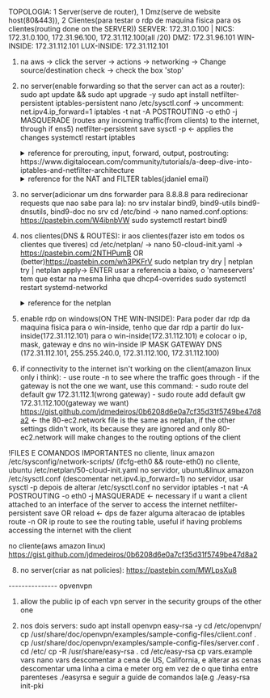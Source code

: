 TOPOLOGIA: 1 Server(serve de router), 1 Dmz(serve de website host(80&443)), 2 Clientes(para testar o rdp de maquina fisica para os clientes(routing done on the SERVER))
SERVER: 172.31.0.100 | NICS: 172.31.0.100, 172.31.96.100, 172.31.112.100(all /20)
DMZ: 172.31.96.101
WIN-INSIDE: 172.31.112.101
LUX-INSIDE: 172.31.112.101

1) na aws -> click the server -> actions -> networking -> Change source/destination check -> check the box 'stop'

2) no server(enable forwarding so that the server can act as a router):
    sudo apt update && sudo apt upgrade -y
    sudo apt install netfilter-persistent iptables-persistent
    nano /etc/sysctl.conf -> uncomment: net.ipv4.ip_forward=1
    iptables -t nat -A POSTROUTING -o eth0 -j MASQUERADE (routes any incoming traffic(from clients) to the internet, through if ens5)
    netfilter-persistent save
    sysctl -p <- applies the changes 
    systemctl restart iptables

    <details>
      <summary>reference for prerouting, input, forward, output, postrouting: https://www.digitalocean.com/community/tutorials/a-deep-dive-into-iptables-and-netfilter-architecture</summary>
        https://pastebin.com/SxhJmhrm
    </details>


    <details>
      <summary>reference for the NAT and FILTER tables(jdaniel email)</summary>
      practical examples(substituir os tracos('-'), esses nao funcionam):
        https://pastebin.com/7D90FwF5

      specific examples(substituir os tracos('-'), esses nao funcionam):
         https://pastebin.com/dLYVkAaS
      </details>

4) no server(adicionar um dns forwarder para 8.8.8.8 para redirecionar requests que nao sabe para la):
    no srv instalar bind9, bind9-utils bind9-dnsutils, bind9-doc
    no srv cd /etc/bind -> nano named.conf.options: https://pastebin.com/W4ibnbVW
    sudo systemctl restart bind9

5) nos clientes(DNS & ROUTES):
    ir aos clientes(fazer isto em todos os clientes que tiveres) cd /etc/netplan/ -> nano 50-cloud-init.yaml -> https://pastebin.com/2NTHPumB OR (better)https://pastebin.com/wh3PKFrV
    sudo netplan try dry | netplan try | netplan apply-> ENTER
    usar a referencia a baixo, o 'nameservers' tem que estar na mesma linha que dhcp4-overrides
   sudo systemctl restart systemd-networkd

    <details>
      <summary>reference for the netplan</summary>
      https://pastebin.com/uxBEM3mg
    </details>

6) enable rdp on windows(ON THE WIN-INSIDE):
    Para poder dar rdp da maquina fisica para o win-inside, tenho que dar rdp a partir do lux-inside(172.31.112.101) para o win-inside(172.31.112.101) e colocar o ip, mask, gateway e dns no win-inside
          IP              MASK          GATEWAY          DNS
    (172.31.112.101, 255.255.240.0, 172.31.112.100, 172.31.112.100)



7) if connectivity to the internet isn't working on the client(amazon linux only i think):
       - use route -n to see where the traffic goes through
       - if the gateway is not the one we want, use this command:
            - sudo route del default gw 172.31.112.1(wrong gateway)
            - sudo route add default gw 172.31.112.100(gateway we want)
   https://gist.github.com/jdmedeiros/0b6208d6e0a7cf35d31f5749be47d8a2 <- the 80-ec2.network file is the same as netplan, if the other settings didn't work, its because they are ignored and only 80-ec2.network will make changes to the routing options of the client 


!FILES E COMANDOS IMPORTANTES
    no cliente, linux amazon  /etc/sysconfig/network-scripts/ (ifcfg-eth0 && route-eth0)
    no cliente, ubuntu /etc/netplan/50-cloud-init.yaml
    no servidor, ubuntu&linux amazon /etc/sysctl.conf (descomentar net.ipv4.ip_forward=1)
    no servidor, usar sysctl -p depois de alterar /etc/sysctl.conf
    no servidor iptables -t nat -A POSTROUTING -o eth0 -j MASQUERADE <- necessary if u want a client attached to an interface of the server to access the internet
    netfilter-persistent save OR reload <- dps de fazer alguma alteracao de iptables
    route -n OR ip route to see the routing table, useful if having problems accessing the internet with the client

no cliente(aws amazon linux) 
https://gist.github.com/jdmedeiros/0b6208d6e0a7cf35d31f5749be47d8a2

8) no server(criar as nat policies): https://pastebin.com/MWLpsXu8

--------------- opvenvpn

1) allow the public ip of each vpn server in the security groups of the other one

2) nos dois servers:
    sudo apt install openvpn easy-rsa -y
    cd /etc/openvpn/
    cp /usr/share/doc/openvpn/examples/sample-config-files/client.conf .
    cp /usr/share/doc/openvpn/examples/sample-config-files/server.conf .
    cd /etc/
    cp -R /usr/share/easy-rsa . 
    cd /etc/easy-rsa
    cp vars.example vars
    nano vars
    descomentar a cena de US, California, e alterar as cenas
    descomentar uma linha a cima e meter org em vez de o que tinha entre parenteses
    ./easyrsa e seguir a guide de comandos la(e.g ./easy-rsa init-pki


